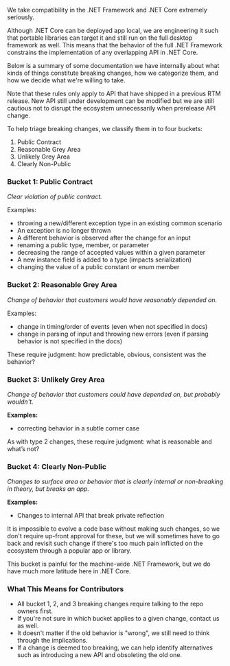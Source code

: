 We take compatibility in the .NET Framework and .NET Core extremely seriously.

Although .NET Core can be deployed app local, we are engineering it such that portable libraries can target it and still run on the full desktop framework as well. This means that the behavior of the full .NET Framework constrains the implementation of any overlapping API in .NET Core.

Below is a summary of some documentation we have internally about what kinds of things constitute breaking changes, how we categorize them, and how we decide what we're willing to take.

Note that these rules only apply to API that have shipped in a previous RTM release. New API still under development can be modified but we are still cautious not to disrupt the ecosystem unnecessarily when prerelease API change.

To help triage breaking changes, we classify them in to four buckets:

1. Public Contract
2. Reasonable Grey Area
3. Unlikely Grey Area
4. Clearly Non-Public

### Bucket 1: Public Contract
*Clear violation of public contract.*

Examples:
* throwing a new/different exception type in an existing common scenario
* An exception is no longer thrown
* A different behavior is observed after the change for an input
* renaming a public type, member, or parameter
* decreasing the range of accepted values within a given parameter
* A new instance field is added to a type (impacts serialization)
* changing the value of a public constant or enum member

### Bucket 2: Reasonable Grey Area
*Change of behavior that customers would have reasonably depended on.*

Examples:
* change in timing/order of events (even when not specified in docs)
* change in parsing of input and throwing new errors (even if parsing behavior is not specified in the docs)

These require judgment: how predictable, obvious, consistent was the behavior?

### Bucket 3: Unlikely Grey Area
*Change of behavior that customers could have depended on, but probably wouldn't.*

**Examples:**
* correcting behavior in a subtle corner case

As with type 2 changes, these require judgment: what is reasonable and what’s not?

### Bucket 4: Clearly Non-Public
*Changes to surface area or behavior that is clearly internal or non-breaking in theory, but breaks an app.*

**Examples:**
* Changes to internal API that break private reflection

It is impossible to evolve a code base without making such changes, so we don't require up-front approval for these, but we will sometimes have to go back and revisit such change if there's too much pain inflicted on the ecosystem through a popular app or library.

This bucket is painful for the machine-wide .NET Framework, but we do have much more latitude here in .NET Core.

### What This Means for Contributors
* All bucket 1, 2, and 3 breaking changes require talking to the repo owners first.
* If you're not sure in which bucket applies to a given change, contact us as well.
* It doesn't matter if the old behavior is "wrong", we still need to think through the implications.
* If a change is deemed too breaking, we can help identify alternatives such as introducing a new API and obsoleting the old one.